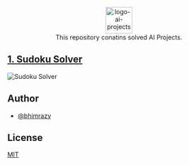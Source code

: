 <p align="center">
  <img alt="logo-ai-projects" src="https://user-images.githubusercontent.com/46085301/139583559-258fd490-177c-492e-8b9a-45e7230ece64.png" height="60" />
  <br/><span>This repository conatins solved AI Projects.</span>
</p>


## [1. Sudoku Solver](https://github.com/bhimrazy/Artificial-Intelligence-Projects/blob/master/Sudoku/encoding_sudoku.py)
![Sudoku Solver](https://user-images.githubusercontent.com/46085301/139583087-f2a98ca5-d147-40bf-a17b-964242a29b33.png)



## Author

- [@bhimrazy](https://www.github.com/bhimrazy)

## License

[MIT](https://github.com/bhimrazy/Artificial-Intelligence-Projects/blob/master/LICENSE)
